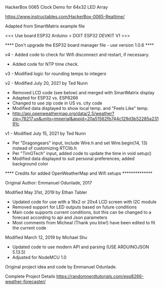    HackerBox 0065 Clock Demo for 64x32 LED Array
   
   https://www.instructables.com/HackerBox-0065-Realtime/
   
   Adapted from SmartMatrix example file

   <<< Use board ESP32 Arduino > DOIT ESP32 DEVKIT V1 >>>
   
   **** Don't upgrade the ESP32 board manager file - use version 1.0.6 ****

   v4 - Added code to check for Wifi disconnect and restart, if necessary. 
   -   Added code for NTP time check.
   
   v3 - Modified logic for rounding temps to integers
   
   v2 - Modified July 20, 2021 by Ted Nunn
   - Removed LCD code (see below) and merged with SmartMatrix display
   - Adapted for ESP32 vs. ESP8266
   - Changed to use zip code in US vs. city code
   - Modified data displayed to show local temp. and "Feels Like" temp.
   - http://api.openweathermap.org/data/2.5/weather?zip=78217,us&units=imperial&appid=20a51562fb744c129d3b52285a23191c
   
   v1 - Modified July 15, 2021 by Ted Nunn
   - Per "Dragongears" input, include Wire.h and set Wire.begin(14, 13) instead of customizing RTClib.h
   - Per "TimGTech" input, added code to update the time in void setup()
   - Modified data displayed to suit personal preferences; added background color
   
**** Credits for added OpenWeatherMap and Wifi setups **************

   Original Author: Emmanuel Odunlade, 2017

   Modified May 31st, 2019 by Ethan Tabler
   - Updated code for use with a 16x2 or 20x4 LCD screen with I2C module
   - Removed support for LED outputs based on future conditions
   - Main code supports current conditions, but this can be changed to a forecast according to api and Json parameters
   - Most comments from Micheal (Thank you btw!) have been edited to fit the current code
   
   Modified March 12, 2019 by Michael Shu
   - Updated code to use modern API and parsing (USE ARDUINOJSON 5.13.5)
   - Adjusted for NodeMCU 1.0
   
   Original project idea and code by Emmanuel Odunlade.
   
   Complete Project Details https://randomnerdtutorials.com/esp8266-weather-forecaster/
   
